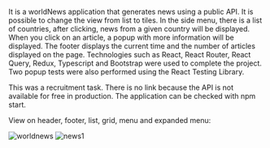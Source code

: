 It is a worldNews application that generates news using a public API. It is possible to change the view from list to tiles. In the side menu, there is a list of countries, after clicking, news from a given country will be displayed. When you click on an article, a popup with more information will be displayed. The footer displays the current time and the number of articles displayed on the page. Technologies such as React, React Router, React Query, Redux, Typescript and Bootstrap were used to complete the project. Two popup tests were also performed using the React Testing Library.

This was a recruitment task. There is no link because the API is not available for free in production. The application can be checked with npm start.

View on header, footer, list, grid, menu and expanded menu:

![worldnews](https://user-images.githubusercontent.com/90278376/233369694-5691b888-9d7b-44cd-b2c5-0d0c94eafd5d.jpg)
![news1](https://user-images.githubusercontent.com/90278376/233395879-f82e718c-d23f-40c3-b5f5-27c84a1b0336.jpg)
